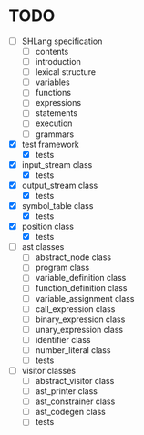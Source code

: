 # TODO
- [ ] SHLang specification
	- [ ] contents
	- [ ] introduction
	- [ ] lexical structure
	- [ ] variables
	- [ ] functions
	- [ ] expressions
	- [ ] statements
	- [ ] execution
	- [ ] grammars
- [x] test framework
	- [x] tests
- [x] input_stream class
	- [x] tests
- [x] output_stream class
	- [x] tests
- [x] symbol_table class
	- [x] tests
- [x] position class
	- [x] tests
- [ ] ast classes
	- [ ] abstract_node class
	- [ ] program class
	- [ ] variable_definition class
	- [ ] function_definition class
	- [ ] variable_assignment class
	- [ ] call_expression class
	- [ ] binary_expression class
	- [ ] unary_expression class
	- [ ] identifier class
	- [ ] number_literal class
	- [ ] tests
- [ ] visitor classes
	- [ ] abstract_visitor class
	- [ ] ast_printer class
	- [ ] ast_constrainer class
	- [ ] ast_codegen class
	- [ ] tests
